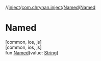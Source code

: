 //[inject](../../../index.md)/[com.chrynan.inject](../index.md)/[Named](index.md)/[Named](-named.md)

# Named

[common, ios, js]\
[common, ios, js]\
fun [Named](-named.md)(value: [String](https://kotlinlang.org/api/latest/jvm/stdlib/kotlin/-string/index.html))
